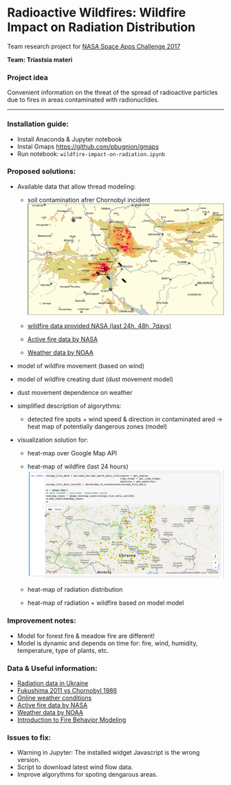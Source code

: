 # Radioactive Wildfires: Wildfire Impact on Radiation Distribution

Team research project for [NASA Space Apps Challenge 2017](https://2017.spaceappschallenge.org)

**Team: Triastsia materi**

### Project idea

Convenient information on the threat of the spread of radioactive particles due to fires in areas contaminated with radionuclides.

---

### Installation guide:
  - Install Anaconda & Jupyter notebook
  - Instal Gmaps https://github.com/pbugnion/gmaps
  - Run notebook: ```wildfire-impact-on-radiation.ipynb```

### Proposed solutions:
  - Available data that allow thread modeling:
    - soil contamination afrer Chornobyl incident
      ![Alt text](/slides/chornobyl-with-fiers.png)

    - [wildfire data provided NASA (last 24h, 48h, 7days)](https://www.nasa.gov/press-release/battling-wildfires-from-space-nasa-adds-to-firefighters-toolkit)
    - [Active fire data by NASA](https://earthdata.nasa.gov/earth-observation-data/near-real-time/firms/active-fire-data)
    - [Weather data by NOAA](http://nomads.ncep.noaa.gov/)
  - model of wildfire movement (based on wind)
  - model of wildfire creating dust (dust movement model)
  - dust movement dependence on weather
  - simplified description of algorythms:
    - detected fire spots + wind speed & direction in contaminated ared -> heat map of potentially dangerous zones (model)

- visualization solution for:
  - heat-map over Google Map API
  - heat-map of wildfire (last 24 hours)
  ![Alt text](/slides/jupyther.png)
  
  - heat-map of radiation distribution
  - heat-map of radiation + wildfire based on model model

### Improvement notes:
  - Model for forest fire & meadow fire are different!
  - Model is dynamic and depends on time for: fire, wind, humidity, temperature, type of plants, etc.


### Data & Useful information:
 - [Radiation data in Ukraine](http://chornobyl.in.ua/uk/karty-radiacia-ukraina.html)
 - [Fukushima 2011 vs Chornobyl 1986](https://allegedlyapparent.wordpress.com/2011/05/19/fukushima-2011-versus-chernobyl-1986-a-fallout-map-comparison/)
 - [Online weather conditions](https://github.com/cambecc/earth)
 - [Active fire data by NASA](https://earthdata.nasa.gov/earth-observation-data/near-real-time/firms/active-fire-data)
 - [Weather data by NOAA](http://nomads.ncep.noaa.gov/)
 - [Introduction to Fire Behavior Modeling](https://www.frames.gov/files/8413/4643/5159/Intro_to_Fire_Behavior_Modeling_Guide_2012.06.25.pdf)


### Issues to fix:
  - Warning in Jupyter: The installed widget Javascript is the wrong version.
  - Script to download latest wind flow data.
  - Improve algorythms for spoting dengarous areas.
